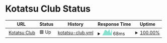 # Kotatsu Club Status

<!--start: status pages-->
<!-- This summary is generated by Upptime (https://github.com/upptime/upptime) -->
<!-- Do not edit this manually, your changes will be overwritten -->
<!-- prettier-ignore -->
| URL | Status | History | Response Time | Uptime |
| --- | ------ | ------- | ------------- | ------ |
| <img alt="" src="https://favicons.githubusercontent.com/kotatsu.club" height="13"> [Kotatsu Club](https://kotatsu.club/robots.txt) | 🟩 Up | [kotatsu-club.yml](https://github.com/kotatsuclub/status/commits/HEAD/history/kotatsu-club.yml) | <details><summary><img alt="Response time graph" src="./graphs/kotatsu-club/response-time-week.png" height="20"> 68ms</summary><br><a href="https://status.kotatsu.club/history/kotatsu-club"><img alt="Response time 112" src="https://img.shields.io/endpoint?url=https%3A%2F%2Fraw.githubusercontent.com%2Fkotatsuclub%2Fstatus%2FHEAD%2Fapi%2Fkotatsu-club%2Fresponse-time.json"></a><br><a href="https://status.kotatsu.club/history/kotatsu-club"><img alt="24-hour response time 99" src="https://img.shields.io/endpoint?url=https%3A%2F%2Fraw.githubusercontent.com%2Fkotatsuclub%2Fstatus%2FHEAD%2Fapi%2Fkotatsu-club%2Fresponse-time-day.json"></a><br><a href="https://status.kotatsu.club/history/kotatsu-club"><img alt="7-day response time 68" src="https://img.shields.io/endpoint?url=https%3A%2F%2Fraw.githubusercontent.com%2Fkotatsuclub%2Fstatus%2FHEAD%2Fapi%2Fkotatsu-club%2Fresponse-time-week.json"></a><br><a href="https://status.kotatsu.club/history/kotatsu-club"><img alt="30-day response time 107" src="https://img.shields.io/endpoint?url=https%3A%2F%2Fraw.githubusercontent.com%2Fkotatsuclub%2Fstatus%2FHEAD%2Fapi%2Fkotatsu-club%2Fresponse-time-month.json"></a><br><a href="https://status.kotatsu.club/history/kotatsu-club"><img alt="1-year response time 112" src="https://img.shields.io/endpoint?url=https%3A%2F%2Fraw.githubusercontent.com%2Fkotatsuclub%2Fstatus%2FHEAD%2Fapi%2Fkotatsu-club%2Fresponse-time-year.json"></a></details> | <details><summary><a href="https://status.kotatsu.club/history/kotatsu-club">100.00%</a></summary><a href="https://status.kotatsu.club/history/kotatsu-club"><img alt="All-time uptime 100.00%" src="https://img.shields.io/endpoint?url=https%3A%2F%2Fraw.githubusercontent.com%2Fkotatsuclub%2Fstatus%2FHEAD%2Fapi%2Fkotatsu-club%2Fuptime.json"></a><br><a href="https://status.kotatsu.club/history/kotatsu-club"><img alt="24-hour uptime 100.00%" src="https://img.shields.io/endpoint?url=https%3A%2F%2Fraw.githubusercontent.com%2Fkotatsuclub%2Fstatus%2FHEAD%2Fapi%2Fkotatsu-club%2Fuptime-day.json"></a><br><a href="https://status.kotatsu.club/history/kotatsu-club"><img alt="7-day uptime 100.00%" src="https://img.shields.io/endpoint?url=https%3A%2F%2Fraw.githubusercontent.com%2Fkotatsuclub%2Fstatus%2FHEAD%2Fapi%2Fkotatsu-club%2Fuptime-week.json"></a><br><a href="https://status.kotatsu.club/history/kotatsu-club"><img alt="30-day uptime 100.00%" src="https://img.shields.io/endpoint?url=https%3A%2F%2Fraw.githubusercontent.com%2Fkotatsuclub%2Fstatus%2FHEAD%2Fapi%2Fkotatsu-club%2Fuptime-month.json"></a><br><a href="https://status.kotatsu.club/history/kotatsu-club"><img alt="1-year uptime 100.00%" src="https://img.shields.io/endpoint?url=https%3A%2F%2Fraw.githubusercontent.com%2Fkotatsuclub%2Fstatus%2FHEAD%2Fapi%2Fkotatsu-club%2Fuptime-year.json"></a></details>

<!--end: status pages-->
